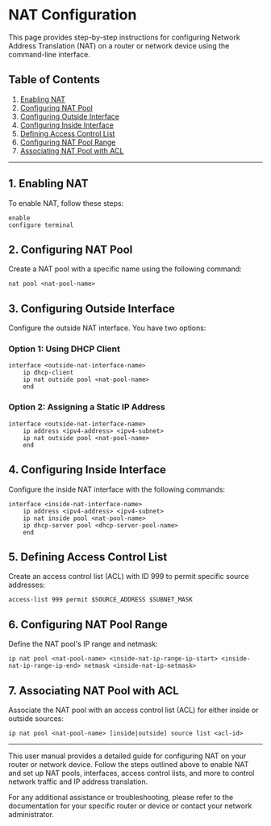 # NAT Configuration

This page provides step-by-step instructions for configuring Network Address Translation (NAT) on a router or network device using the command-line interface.

## Table of Contents

1. [Enabling NAT](#enabling-nat)
2. [Configuring NAT Pool](#configuring-nat-pool)
3. [Configuring Outside Interface](#configuring-outside-interface)
4. [Configuring Inside Interface](#configuring-inside-interface)
5. [Defining Access Control List](#defining-access-control-list)
6. [Configuring NAT Pool Range](#configuring-nat-pool-range)
7. [Associating NAT Pool with ACL](#associating-nat-pool-with-acl)

---

## 1. Enabling NAT <a name="enabling-nat"></a>

To enable NAT, follow these steps:

```shell
enable
configure terminal
```

## 2. Configuring NAT Pool <a name="configuring-nat-pool"></a>

Create a NAT pool with a specific name using the following command:

```config
nat pool <nat-pool-name>
```

## 3. Configuring Outside Interface <a name="configuring-outside-interface"></a>

Configure the outside NAT interface. You have two options:

### Option 1: Using DHCP Client

```config
interface <outside-nat-interface-name>
    ip dhcp-client
    ip nat outside pool <nat-pool-name>
    end
```

### Option 2: Assigning a Static IP Address

```config
interface <outside-nat-interface-name>
    ip address <ipv4-address> <ipv4-subnet>
    ip nat outside pool <nat-pool-name>
    end
```

## 4. Configuring Inside Interface <a name="configuring-inside-interface"></a>

Configure the inside NAT interface with the following commands:

```config
interface <inside-nat-interface-name>
    ip address <ipv4-address> <ipv4-subnet>
    ip nat inside pool <nat-pool-name>
    ip dhcp-server pool <dhcp-server-pool-name>
    end
```

## 5. Defining Access Control List <a name="defining-access-control-list"></a>

Create an access control list (ACL) with ID 999 to permit specific source addresses:

```config
access-list 999 permit $SOURCE_ADDRESS $SUBNET_MASK
```

## 6. Configuring NAT Pool Range <a name="configuring-nat-pool-range"></a>

Define the NAT pool's IP range and netmask:

```config
ip nat pool <nat-pool-name> <inside-nat-ip-range-ip-start> <inside-nat-ip-range-ip-end> netmask <inside-nat-ip-netmask>
```

## 7. Associating NAT Pool with ACL <a name="associating-nat-pool-with-acl"></a>

Associate the NAT pool with an access control list (ACL) for either inside or outside sources:

```config
ip nat pool <nat-pool-name> [inside|outside] source list <acl-id>
```

---

This user manual provides a detailed guide for configuring NAT on your router or network device. Follow the steps outlined above to enable NAT and set up NAT pools, interfaces, access control lists, and more to control network traffic and IP address translation.

For any additional assistance or troubleshooting, please refer to the documentation for your specific router or device or contact your network administrator.
